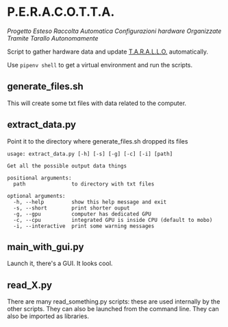 # P.E.R.A.C.O.T.T.A.

*Progetto Esteso Raccolta Automatica Configurazioni hardware Organizzate Tramite Tarallo Autonomamente*

Script to gather hardware data and update [T.A.R.A.L.L.O.](weee-open/tarallo) automatically.

Use `pipenv shell` to get a virtual environment and run the scripts.

## generate_files.sh

This will create some txt files with data related to the computer.

## extract_data.py

Point it to the directory where generate_files.sh dropped its files

```
usage: extract_data.py [-h] [-s] [-g] [-c] [-i] [path]

Get all the possible output data things

positional arguments:
  path               to directory with txt files

optional arguments:
  -h, --help         show this help message and exit
  -s, --short        print shorter ouput
  -g, --gpu          computer has dedicated GPU
  -c, --cpu          integrated GPU is inside CPU (default to mobo)
  -i, --interactive  print some warning messages
```

## main_with_gui.py

Launch it, there's a GUI. It looks cool.

## read_X.py

There are many read_something.py scripts: these are used internally by the other scripts. They can also be launched from the command line. They can also be imported as libraries.
